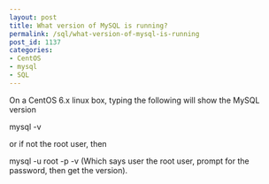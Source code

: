 ```yaml
---
layout: post
title: What version of MySQL is running?
permalink: /sql/what-version-of-mysql-is-running
post_id: 1137
categories:
- CentOS
- mysql
- SQL
---
```


On a CentOS 6.x linux box, typing the following will show the MySQL version

mysql -v

or if not the root user, then

mysql -u root -p -v
(Which says user the root user, prompt for the password, then get the version).
